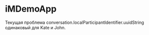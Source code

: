 # iMDemoApp

Текущая проблема conversation.localParticipantIdentifier.uuidString одинаковый для Kate и John. 

